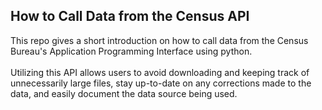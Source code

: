## How to Call Data from the Census API
This repo gives a short introduction on how to call data from the Census Bureau's Application Programming Interface using python. 
</br>
</br>
Utilizing this API allows users to avoid downloading and keeping track of unnecessarily large files, stay up-to-date on any corrections made to the data, and easily document the data source being used.
